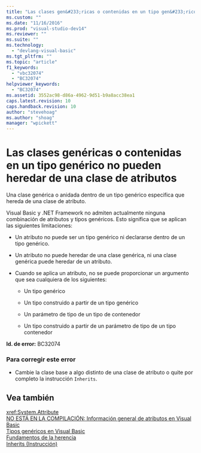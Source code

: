 ```yaml
---
title: "Las clases gen&#233;ricas o contenidas en un tipo gen&#233;rico no pueden heredar de una clase de atributos | Microsoft Docs"
ms.custom: ""
ms.date: "11/16/2016"
ms.prod: "visual-studio-dev14"
ms.reviewer: ""
ms.suite: ""
ms.technology: 
  - "devlang-visual-basic"
ms.tgt_pltfrm: ""
ms.topic: "article"
f1_keywords: 
  - "vbc32074"
  - "BC32074"
helpviewer_keywords: 
  - "BC32074"
ms.assetid: 3552ac98-d86a-4962-9d51-b9a8acc38ea1
caps.latest.revision: 10
caps.handback.revision: 10
author: "stevehoag"
ms.author: "shoag"
manager: "wpickett"
---
```

# Las clases gen&#233;ricas o contenidas en un tipo gen&#233;rico no pueden heredar de una clase de atributos
Una clase genérica o anidada dentro de un tipo genérico especifica que hereda de una clase de atributo.  
  
 Visual Basic y .NET Framework no admiten actualmente ninguna combinación de atributos y tipos genéricos. Esto significa que se aplican las siguientes limitaciones:  
  
-   Un atributo no puede ser un tipo genérico ni declararse dentro de un tipo genérico.  
  
-   Un atributo no puede heredar de una clase genérica, ni una clase genérica puede heredar de un atributo.  
  
-   Cuando se aplica un atributo, no se puede proporcionar un argumento que sea cualquiera de los siguientes:  
  
    -   Un tipo genérico  
  
    -   Un tipo construido a partir de un tipo genérico  
  
    -   Un parámetro de tipo de un tipo de contenedor  
  
    -   Un tipo construido a partir de un parámetro de tipo de un tipo contenedor  
  
 **Id. de error:** BC32074  
  
### Para corregir este error  
  
-   Cambie la clase base a algo distinto de una clase de atributo o quite por completo la instrucción `Inherits`.  
  
## Vea también  
 <xref:System.Attribute>   
 [NO ESTÁ EN LA COMPILACIÓN: Información general de atributos en Visual Basic](http://msdn.microsoft.com/es-es/0d0cff64-892d-4f57-83bd-bef388553d4f)   
 [Tipos genéricos en Visual Basic](/dotnet/visual-basic/programming-guide/language-features/data-types/generic-types)   
 [Fundamentos de la herencia](/dotnet/visual-basic/programming-guide/language-features/objects-and-classes/inheritance-basics)   
 [Inherits \(Instrucción\)](/dotnet/visual-basic/language-reference/statements/inherits-statement)